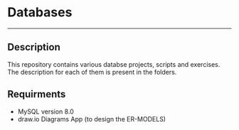 # Databases

---

## Description

This repository contains various databse projects, scripts and exercises. The description for each of them
is present in the folders. 

## Requirments
- MySQL version 8.0
- draw.io Diagrams App (to design the ER-MODELS)

